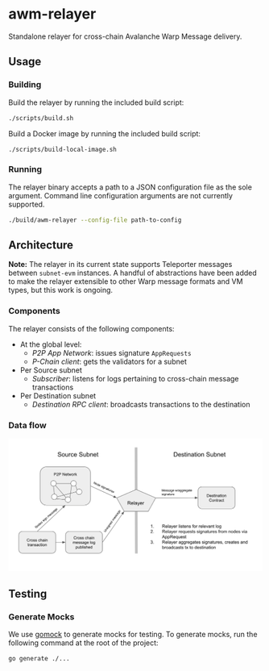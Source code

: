 # awm-relayer

Standalone relayer for cross-chain Avalanche Warp Message delivery.

## Usage

### Building

Build the relayer by running the included build script:

```bash
./scripts/build.sh
```

Build a Docker image by running the included build script:
```
./scripts/build-local-image.sh
```

### Running

The relayer binary accepts a path to a JSON configuration file as the sole argument. Command line configuration arguments are not currently supported.

```bash
./build/awm-relayer --config-file path-to-config
```

## Architecture

**Note:** The relayer in its current state supports Teleporter messages between `subnet-evm` instances. A handful of abstractions have been added to make the relayer extensible to other Warp message formats and VM types, but this work is ongoing.

### Components

The relayer consists of the following components:

- At the global level:
    - *P2P App Network*: issues signature `AppRequests`
    - *P-Chain client*: gets the validators for a subnet
- Per Source subnet
    - *Subscriber*: listens for logs pertaining to cross-chain message transactions
- Per Destination subnet
    - *Destination RPC client*: broadcasts transactions to the destination

### Data flow

<div align="center">
  <img src="resources/relayer-diagram.png?raw=true">
</div>

## Testing

### Generate Mocks

We use [gomock](https://pkg.go.dev/go.uber.org/mock/gomock) to generate mocks for testing. To generate mocks, run the following command at the root of the project:

```bash
go generate ./...
```